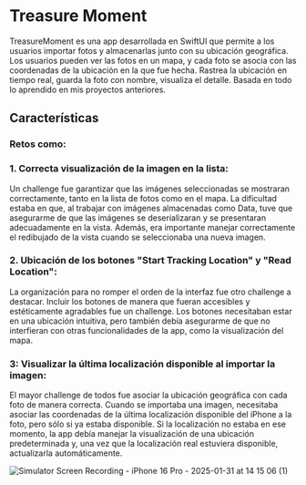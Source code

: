 # Treasure Moment
TreasureMoment es una app desarrollada en SwiftUI que permite a los usuarios importar fotos y almacenarlas junto con su ubicación geográfica. Los usuarios pueden ver las fotos en un mapa, y cada foto se asocia con las coordenadas de la ubicación en la que fue hecha. Rastrea la ubicación en tiempo real, guarda la foto con nombre, visualiza el detalle. Basada en todo lo aprendido en mis proyectos anteriores. 
## Características
### Retos como:

### 1. **Correcta visualización de la imagen en la lista:**
Un challenge fue garantizar que las imágenes seleccionadas se mostraran correctamente, tanto en la lista de fotos como en el mapa. La dificultad estaba en que, al trabajar con imágenes almacenadas como Data, tuve que asegurarme de que las imágenes se deserializaran y se presentaran adecuadamente en la vista. Además, era importante manejar correctamente el redibujado de la vista cuando se seleccionaba una nueva imagen.

### 2. **Ubicación de los botones "Start Tracking Location" y "Read Location":**
La organización para no romper el orden de la interfaz fue otro challenge a destacar. Incluir los botones de manera que fueran accesibles y estéticamente agradables fue un challenge. Los botones necesitaban estar en una ubicación intuitiva, pero también debía asegurarme de que no interfieran con otras funcionalidades de la app, como la visualización del mapa.

### 3: **Visualizar la última localización disponible al importar la imagen:**
El mayor challenge de todos fue asociar la ubicación geográfica con cada foto de manera correcta. Cuando se importaba una imagen, necesitaba asociar las coordenadas de la última localización disponible del iPhone a la foto, pero sólo si ya estaba disponible. Si la localización no estaba en ese momento, la app debía manejar la visualización de una ubicación predeterminada y, una vez que la localización real estuviera disponible, actualizarla automáticamente.

![Simulator Screen Recording - iPhone 16 Pro - 2025-01-31 at 14 15 06 (1)](https://github.com/user-attachments/assets/471dabdc-0bec-4db2-ad0c-83ac25236185)
